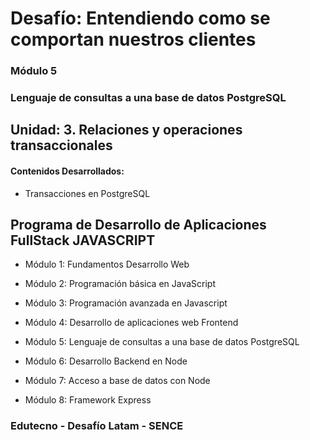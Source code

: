 # Desafío: Entendiendo como se comportan nuestros clientes

### Módulo 5
### Lenguaje de consultas a una base de datos PostgreSQL

## Unidad: 3. Relaciones y operaciones transaccionales

#### Contenidos Desarrollados:

- Transacciones en PostgreSQL


## Programa de Desarrollo de Aplicaciones FullStack JAVASCRIPT

- Módulo 1: Fundamentos Desarrollo Web

- Módulo 2: Programación básica en JavaScript

- Módulo 3: Programación avanzada en Javascript

- Módulo 4: Desarrollo de aplicaciones web Frontend

- Módulo 5: Lenguaje de consultas a una base de datos PostgreSQL

- Módulo 6: Desarrollo Backend en Node

- Módulo 7: Acceso a base de datos con Node

- Módulo 8: Framework Express


### Edutecno - Desafío Latam - SENCE